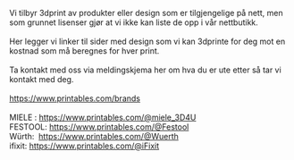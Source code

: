 <!-- Edit this file to change the product description -->

Vi tilbyr 3dprint av produkter eller design som er tilgjengelige på nett, men som grunnet lisenser gjør at vi ikke kan liste de opp i vår nettbutikk.<br><br>Her legger vi linker til sider med design som vi kan 3dprinte for deg mot en kostnad som må beregnes for hver print. <br><br>Ta kontakt med oss via meldingskjema her om hva du er ute etter så tar vi kontakt med deg. <br><br><a rel="noopener" title="Printables BRANDS (Liste med kjente merkenavn som har design tilgjenglig)" href="https://www.printables.com/brands" target="_blank">https://www.printables.com/brands</a><br><br>MIELE : <a rel="noopener" title="MIELE" href="https://www.printables.com/@miele_3D4U" target="_blank">https://www.printables.com/@miele_3D4U</a><br>FESTOOL: <a rel="noopener" title="Festool" href="https://www.printables.com/@Festool" target="_blank">https://www.printables.com/@Festool</a><br>Würth:  <a rel="noopener" title="Wuerth Würth" href="https://www.printables.com/@Wuerth" target="_blank">https://www.printables.com/@Wuerth</a><br>ifixit: <a href="https://www.printables.com/@iFixit" title="iFixit" rel="noopener" target="_blank">https://www.printables.com/@iFixit</a>